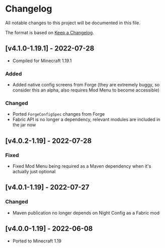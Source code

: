 # Changelog
All notable changes to this project will be documented in this file.

The format is based on [Keep a Changelog].

## [v4.1.0-1.19.1] - 2022-07-28
- Compiled for Minecraft 1.19.1
### Added
- Added native config screens from Forge (they are extremely buggy, so consider this an alpha, also requires Mod Menu to become accessible)
### Changed
- Ported `ForgeConfigSpec` changes from Forge
- Fabric API is no longer a dependency, relevant modules are included in the jar now

## [v4.0.2-1.19] - 2022-07-28
### Fixed
- Fixed Mod Menu being required as a Maven dependency when it's actually just optional

## [v4.0.1-1.19] - 2022-07-27
### Changed
- Maven publication no longer depends on Night Config as a Fabric mod

## [v4.0.0-1.19] - 2022-06-08
- Ported to Minecraft 1.19

[Keep a Changelog]: https://keepachangelog.com/en/1.0.0/